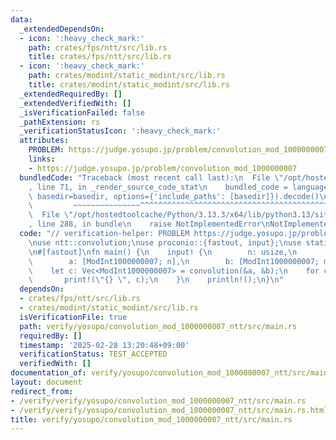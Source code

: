 ```yaml
---
data:
  _extendedDependsOn:
  - icon: ':heavy_check_mark:'
    path: crates/fps/ntt/src/lib.rs
    title: crates/fps/ntt/src/lib.rs
  - icon: ':heavy_check_mark:'
    path: crates/modint/static_modint/src/lib.rs
    title: crates/modint/static_modint/src/lib.rs
  _extendedRequiredBy: []
  _extendedVerifiedWith: []
  _isVerificationFailed: false
  _pathExtension: rs
  _verificationStatusIcon: ':heavy_check_mark:'
  attributes:
    PROBLEM: https://judge.yosupo.jp/problem/convolution_mod_1000000007
    links:
    - https://judge.yosupo.jp/problem/convolution_mod_1000000007
  bundledCode: "Traceback (most recent call last):\n  File \"/opt/hostedtoolcache/Python/3.13.3/x64/lib/python3.13/site-packages/onlinejudge_verify/documentation/build.py\"\
    , line 71, in _render_source_code_stat\n    bundled_code = language.bundle(stat.path,\
    \ basedir=basedir, options={'include_paths': [basedir]}).decode()\n          \
    \         ~~~~~~~~~~~~~~~^^^^^^^^^^^^^^^^^^^^^^^^^^^^^^^^^^^^^^^^^^^^^^^^^^^^^^^^^^^^^^^^^^\n\
    \  File \"/opt/hostedtoolcache/Python/3.13.3/x64/lib/python3.13/site-packages/onlinejudge_verify/languages/rust.py\"\
    , line 288, in bundle\n    raise NotImplementedError\nNotImplementedError\n"
  code: "// verification-helper: PROBLEM https://judge.yosupo.jp/problem/convolution_mod_1000000007\n\
    \nuse ntt::convolution;\nuse proconio::{fastout, input};\nuse static_modint::ModInt1000000007;\n\
    \n#[fastout]\nfn main() {\n    input! {\n        n: usize,\n        m: usize,\n\
    \        a: [ModInt1000000007; n],\n        b: [ModInt1000000007; m],\n    }\n\
    \    let c: Vec<ModInt1000000007> = convolution(&a, &b);\n    for c in c {\n \
    \       print!(\"{} \", c);\n    }\n    println!();\n}\n"
  dependsOn:
  - crates/fps/ntt/src/lib.rs
  - crates/modint/static_modint/src/lib.rs
  isVerificationFile: true
  path: verify/yosupo/convolution_mod_1000000007_ntt/src/main.rs
  requiredBy: []
  timestamp: '2025-02-28 13:20:48+09:00'
  verificationStatus: TEST_ACCEPTED
  verifiedWith: []
documentation_of: verify/yosupo/convolution_mod_1000000007_ntt/src/main.rs
layout: document
redirect_from:
- /verify/verify/yosupo/convolution_mod_1000000007_ntt/src/main.rs
- /verify/verify/yosupo/convolution_mod_1000000007_ntt/src/main.rs.html
title: verify/yosupo/convolution_mod_1000000007_ntt/src/main.rs
---
```

